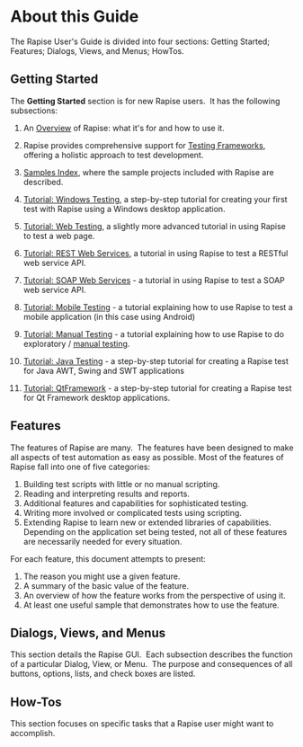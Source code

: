 # About this Guide

The Rapise User's Guide is divided into four sections: Getting Started; Features; Dialogs, Views, and Menus; HowTos.

## Getting Started

The **Getting Started** section is for new Rapise users.  It has the following subsections:

1. An [Overview](overview.md) of Rapise: what it's for and how to use it.

1. Rapise provides comprehensive support for [Testing Frameworks](/Guide/Frameworks/frameworks.md), offering a holistic approach to test development.

1. [Samples Index](sample_tests.md), where the sample projects included with Rapise are described.

1. [Tutorial: Windows Testing](twodialogs_sample.md), a step-by-step tutorial for creating your first test with Rapise using a Windows desktop application.

1. [Tutorial: Web Testing](tutorial_record_and_playback.md), a slightly more advanced tutorial in using Rapise to test a web page.

1. [Tutorial: REST Web Services](tutorial_web_services_rest.md), a tutorial in using Rapise to test a RESTful web service API.

1. [Tutorial: SOAP Web Services](tutorial_soap_web_services.md) - a tutorial in using Rapise to test a SOAP web service API.

1. [Tutorial: Mobile Testing](mobile_testing_android.md) - a tutorial explaining how to use Rapise to test a mobile application (in this case using Android)

1. [Tutorial: Manual Testing](tutorial_exploratory_testing.md) - a tutorial explaining how to use Rapise to do exploratory / [manual testing](manual_testing.md).

1. [Tutorial: Java Testing](tutorial_java_testing.md) - a step-by-step tutorial for creating a Rapise test for Java AWT, Swing and SWT applications

1. [Tutorial: QtFramework](tutorial_qt_framework.md) - a step-by-step tutorial for creating a Rapise test for Qt Framework desktop applications.

## Features

The features of Rapise are many.  The features have been designed to make all aspects of test automation as easy as possible.
Most of the features of Rapise fall into one of five categories:

1. Building test scripts with little or no manual scripting.
2. Reading and interpreting results and reports.
3. Additional features and capabilities for sophisticated testing.
4. Writing more involved or complicated tests using scripting.
5. Extending Rapise to learn new or extended libraries of capabilities. Depending on the application set being tested, not all of these features are necessarily needed for every situation.

For each feature, this document attempts to present:

1. The reason you might use a given feature.
2. A summary of the basic value of the feature.
3. An overview of how the feature works from the perspective of using it.
4. At least one useful sample that demonstrates how to use the feature.

## Dialogs, Views, and Menus

This section details the Rapise GUI.  Each subsection describes the function of a particular Dialog, View, or Menu.  The purpose and consequences of all buttons, options, lists, and check boxes are listed.

## How-Tos

This section focuses on specific tasks that a Rapise user might want to accomplish.
